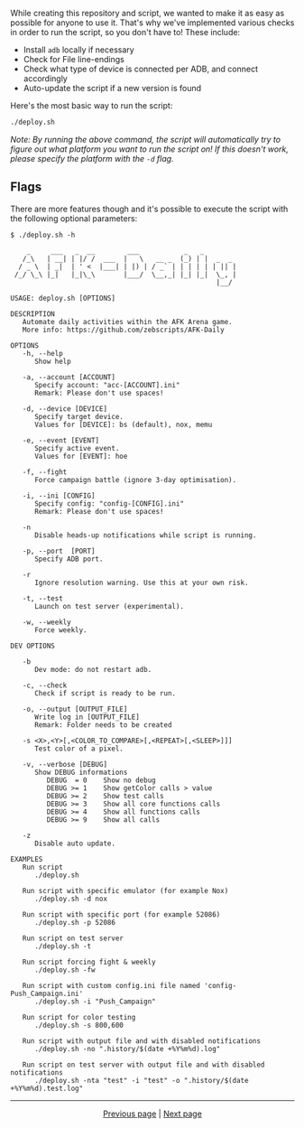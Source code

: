 While creating this repository and script, we wanted to make it as easy as possible for anyone to use it. That's why we've implemented various checks in order to run the script, so you don't have to! These include:

- Install `adb` locally if necessary
- Check for File line-endings
- Check what type of device is connected per ADB, and connect accordingly
- Auto-update the script if a new version is found

Here's the most basic way to run the script:

```sh
./deploy.sh
```

*Note: By running the above command, the script will automatically try to figure out what platform you want to run the script on! If this doesn't work, please specify the platform with the `-d` flag.*

## Flags

There are more features though and it's possible to execute the script with the following optional parameters:

```text
$ ./deploy.sh -h

    _     ___   _  __        ___           _   _
   /_\   | __| | |/ /  ___  |   \   __ _  (_) | |  _  _  
  / _ \  | _|  | ' <  |___| | |) | / _` | | | | | | || | 
 /_/ \_\ |_|   |_|\_\       |___/  \__,_| |_| |_|  \_, | 
                                                   |__/  

USAGE: deploy.sh [OPTIONS]

DESCRIPTION
   Automate daily activities within the AFK Arena game.  
   More info: https://github.com/zebscripts/AFK-Daily    

OPTIONS
   -h, --help
      Show help

   -a, --account [ACCOUNT]
      Specify account: "acc-[ACCOUNT].ini"
      Remark: Please don't use spaces!

   -d, --device [DEVICE]
      Specify target device.
      Values for [DEVICE]: bs (default), nox, memu

   -e, --event [EVENT]
      Specify active event.
      Values for [EVENT]: hoe

   -f, --fight
      Force campaign battle (ignore 3-day optimisation).

   -i, --ini [CONFIG]
      Specify config: "config-[CONFIG].ini"
      Remark: Please don't use spaces!

   -n
      Disable heads-up notifications while script is running.

   -p, --port  [PORT]
      Specify ADB port.

   -r
      Ignore resolution warning. Use this at your own risk.

   -t, --test
      Launch on test server (experimental).

   -w, --weekly
      Force weekly.

DEV OPTIONS

   -b
      Dev mode: do not restart adb.

   -c, --check
      Check if script is ready to be run.

   -o, --output [OUTPUT_FILE]
      Write log in [OUTPUT_FILE]
      Remark: Folder needs to be created

   -s <X>,<Y>[,<COLOR_TO_COMPARE>[,<REPEAT>[,<SLEEP>]]]
      Test color of a pixel.

   -v, --verbose [DEBUG]
      Show DEBUG informations
         DEBUG  = 0    Show no debug
         DEBUG >= 1    Show getColor calls > value
         DEBUG >= 2    Show test calls
         DEBUG >= 3    Show all core functions calls
         DEBUG >= 4    Show all functions calls
         DEBUG >= 9    Show all calls

   -z
      Disable auto update.

EXAMPLES
   Run script
      ./deploy.sh

   Run script with specific emulator (for example Nox)
      ./deploy.sh -d nox

   Run script with specific port (for example 52086)
      ./deploy.sh -p 52086

   Run script on test server
      ./deploy.sh -t

   Run script forcing fight & weekly
      ./deploy.sh -fw

   Run script with custom config.ini file named 'config-Push_Campaign.ini'
      ./deploy.sh -i "Push_Campaign"

   Run script for color testing
      ./deploy.sh -s 800,600

   Run script with output file and with disabled notifications
      ./deploy.sh -no ".history/$(date +%Y%m%d).log"

   Run script on test server with output file and with disabled notifications
      ./deploy.sh -nta "test" -i "test" -o ".history/$(date +%Y%m%d).test.log"
```

<hr>

<div align="center">
<a href="https://github.com/zebscripts/AFK-Daily/wiki/Config">Previous page</a>
|
<a href="https://github.com/zebscripts/AFK-Daily/wiki/Specific">Next page</a>
</div>
